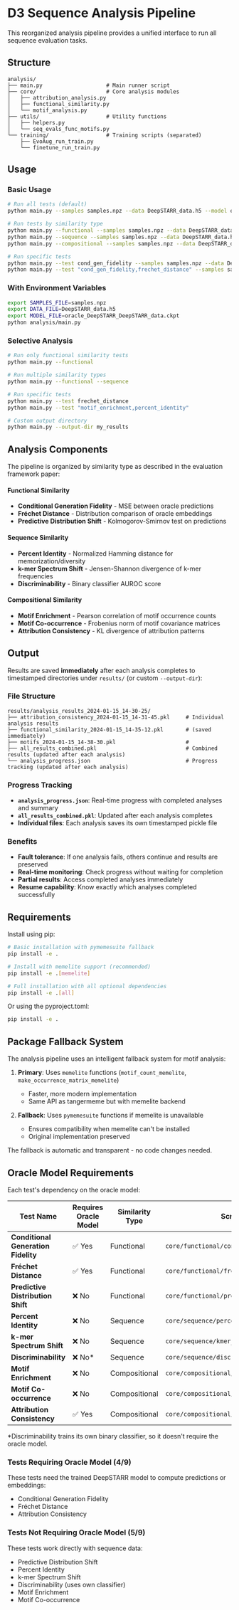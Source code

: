 # D3 Sequence Analysis Pipeline

This reorganized analysis pipeline provides a unified interface to run all sequence evaluation tasks.

## Structure

```
analysis/
├── main.py                    # Main runner script
├── core/                      # Core analysis modules
│   ├── attribution_analysis.py
│   ├── functional_similarity.py
│   └── motif_analysis.py
├── utils/                     # Utility functions
│   ├── helpers.py
│   └── seq_evals_func_motifs.py
└── training/                  # Training scripts (separated)
    ├── EvoAug_run_train.py
    └── finetune_run_train.py
```

## Usage

### Basic Usage

```bash
# Run all tests (default)
python main.py --samples samples.npz --data DeepSTARR_data.h5 --model oracle_DeepSTARR_DeepSTARR_data.ckpt

# Run tests by similarity type
python main.py --functional --samples samples.npz --data DeepSTARR_data.h5 --model oracle_DeepSTARR_DeepSTARR_data.ckpt
python main.py --sequence --samples samples.npz --data DeepSTARR_data.h5 --model oracle_DeepSTARR_DeepSTARR_data.ckpt
python main.py --compositional --samples samples.npz --data DeepSTARR_data.h5 --model oracle_DeepSTARR_DeepSTARR_data.ckpt

# Run specific tests
python main.py --test cond_gen_fidelity --samples samples.npz --data DeepSTARR_data.h5 --model oracle_DeepSTARR_DeepSTARR_data.ckpt
python main.py --test "cond_gen_fidelity,frechet_distance" --samples samples.npz --data DeepSTARR_data.h5 --model oracle_DeepSTARR_DeepSTARR_data.ckpt
```

### With Environment Variables
```bash
export SAMPLES_FILE=samples.npz
export DATA_FILE=DeepSTARR_data.h5  
export MODEL_FILE=oracle_DeepSTARR_DeepSTARR_data.ckpt
python analysis/main.py
```

### Selective Analysis

```bash
# Run only functional similarity tests
python main.py --functional

# Run multiple similarity types
python main.py --functional --sequence

# Run specific tests
python main.py --test frechet_distance
python main.py --test "motif_enrichment,percent_identity"

# Custom output directory
python main.py --output-dir my_results
```

## Analysis Components

The pipeline is organized by similarity type as described in the evaluation framework paper:

#### Functional Similarity
- **Conditional Generation Fidelity** - MSE between oracle predictions 
- **Fréchet Distance** - Distribution comparison of oracle embeddings
- **Predictive Distribution Shift** - Kolmogorov-Smirnov test on predictions

#### Sequence Similarity  
- **Percent Identity** - Normalized Hamming distance for memorization/diversity
- **k-mer Spectrum Shift** - Jensen-Shannon divergence of k-mer frequencies
- **Discriminability** - Binary classifier AUROC score

#### Compositional Similarity
- **Motif Enrichment** - Pearson correlation of motif occurrence counts
- **Motif Co-occurrence** - Frobenius norm of motif covariance matrices
- **Attribution Consistency** - KL divergence of attribution patterns

## Output

Results are saved **immediately** after each analysis completes to timestamped directories under `results/` (or custom `--output-dir`):

### File Structure
```
results/analysis_results_2024-01-15_14-30-25/
├── attribution_consistency_2024-01-15_14-31-45.pkl     # Individual analysis results
├── functional_similarity_2024-01-15_14-35-12.pkl       # (saved immediately)
├── motifs_2024-01-15_14-38-30.pkl                      # 
├── all_results_combined.pkl                            # Combined results (updated after each analysis)
└── analysis_progress.json                              # Progress tracking (updated after each analysis)
```

### Progress Tracking
- **`analysis_progress.json`**: Real-time progress with completed analyses and summary
- **`all_results_combined.pkl`**: Updated after each analysis completes
- **Individual files**: Each analysis saves its own timestamped pickle file

### Benefits
- **Fault tolerance**: If one analysis fails, others continue and results are preserved
- **Real-time monitoring**: Check progress without waiting for completion
- **Partial results**: Access completed analyses immediately
- **Resume capability**: Know exactly which analyses completed successfully

## Requirements

Install using pip:

```bash
# Basic installation with pymemesuite fallback
pip install -e .

# Install with memelite support (recommended)
pip install -e .[memelite]

# Full installation with all optional dependencies
pip install -e .[all]
```

Or using the pyproject.toml:

```bash
pip install -e .
```

## Package Fallback System

The analysis pipeline uses an intelligent fallback system for motif analysis:

1. **Primary**: Uses `memelite` functions (`motif_count_memelite`, `make_occurrence_matrix_memelite`)
   - Faster, more modern implementation
   - Same API as tangermeme but with memelite backend

2. **Fallback**: Uses `pymemesuite` functions if memelite is unavailable
   - Ensures compatibility when memelite can't be installed
   - Original implementation preserved

The fallback is automatic and transparent - no code changes needed.

## Oracle Model Requirements

Each test's dependency on the oracle model:

| Test Name | Requires Oracle Model | Similarity Type | Script Location |
|-----------|----------------------|-----------------|------------------|
| **Conditional Generation Fidelity** | ✅ Yes | Functional | `core/functional/cond_gen_fidelity.py` |
| **Fréchet Distance** | ✅ Yes | Functional | `core/functional/frechet_distance.py` |
| **Predictive Distribution Shift** | ❌ No | Functional | `core/functional/predictive_dist_shift.py` |
| **Percent Identity** | ❌ No | Sequence | `core/sequence/percent_identity.py` |
| **k-mer Spectrum Shift** | ❌ No | Sequence | `core/sequence/kmer_spectrum_shift.py` |
| **Discriminability** | ❌ No* | Sequence | `core/sequence/discriminability.py` |
| **Motif Enrichment** | ❌ No | Compositional | `core/compositional/motif_enrichment.py` |
| **Motif Co-occurrence** | ❌ No | Compositional | `core/compositional/motif_cooccurrence.py` |
| **Attribution Consistency** | ✅ Yes | Compositional | `core/compositional/attribution_consistency.py` |

*Discriminability trains its own binary classifier, so it doesn't require the oracle model.

### Tests Requiring Oracle Model (4/9)
These tests need the trained DeepSTARR model to compute predictions or embeddings:
- Conditional Generation Fidelity
- Fréchet Distance  
- Attribution Consistency

### Tests Not Requiring Oracle Model (5/9)
These tests work directly with sequence data:
- Predictive Distribution Shift
- Percent Identity
- k-mer Spectrum Shift
- Discriminability (uses own classifier)
- Motif Enrichment
- Motif Co-occurrence